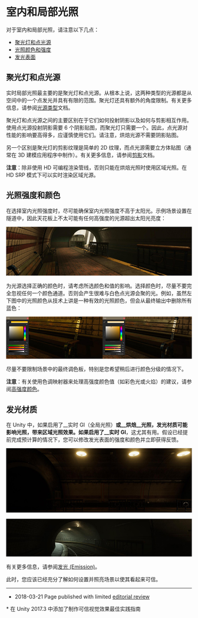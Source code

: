 # 室内和局部光照

对于室内和局部光照，请注意以下几点：

* [聚光灯和点光源](#spotLights)
* [光照颜色和强度](#intensity)
* [发光表面](#emissive)

<a name="spotLights"></a> 
## 聚光灯和点光源

实时局部光照最主要的是聚光灯和点光源。从根本上说，这两种类型的光源都是从空间中的一个点发光并具有有限的范围。聚光灯还具有额外的角度限制。有关更多信息，请参阅[光源类型](Lighting.html)文档。

聚光灯和点光源之间的主要区别在于它们如何投射阴影以及如何与剪影相互作用。使用点光源投射阴影需要 6 个阴影贴图，而聚光灯只需要一个。因此，点光源对性能的影响要高得多，应谨慎使用它们。请注意，烘焙光源不需要阴影贴图。

另一个区别是聚光灯的剪影纹理是简单的 2D 纹理，而点光源需要立方体贴图（通常在 3D 建模应用程序中制作）。有关更多信息，请参阅[剪影](Cookies.html)文档。

__注意__：除非使用 HD 可编程渲染管线，否则只能在烘焙光照时使用区域光照。在 HD SRP 模式下可以实时渲染区域光源。

<a name="intensity"></a> 
## 光照强度和颜色

在选择室内光照强度时，尽可能确保室内光照强度不高于太阳光。示例场景设置在隧道中，因此天花板上不太可能有任何高强度的光源超出太阳光亮度：

![](../uploads/Main/BelievableVisualsIndoorLights.jpg) 

为光源选择正确的颜色时，请考虑所选颜色和值的影响。选择颜色时，尽量不要完全忽视任何一个颜色通道。否则会产生很难与白色点光源会聚的光。例如，虽然左下图中的光照颜色从技术上讲是一种有效的光照颜色，但会从最终输出中删除所有蓝色：

![](../uploads/Main/BelievableVisualsColorChannels.jpg) 

尽量不要限制场景中的最终调色板，特别是您希望稍后进行颜色分级的情况下。

__注意__：有关使用色调映射器来处理高强度颜色值（如彩色光或火焰）的建议，请参阅[高强度颜色](#todo)。

<a name="emissive"></a> 
## 发光材质

在 Unity 中，如果启用了__实时 GI（全局光照）__或__烘焙__光照，发光材质可能影响光照，带来区域光照效果。如果启用了__实时 GI__，这尤其有用。假设已经提前完成预计算的情况下，您可以修改发光表面的强度和颜色并立即获得反馈。

![天花板上使用标准着色器并处于 __Emission__ 模式的小网格](../uploads/Main/BelievableVisualsEmissionMode.jpg)

![来自天花板上的小网格的细微漫射光照](../uploads/Main/BelievableVisualsDiffuseLighting.png)

有关更多信息，请参阅[发光 (Emission)](StandardShaderMaterialParameterEmission.html)。

此时，您应该已经充分了解如何设置并照亮场景以使其看起来可信。

---

* <span class="page-edit">2018-03-21  Page published with limited [editorial review](DocumentationEditorialReview.html)
</span>
* <span class="page-history">在 Unity 2017.3 中添加了制作可信视觉效果最佳实践指南</span>

